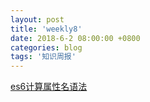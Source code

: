 ```yaml
---
layout: post
title: 'weekly8'
date: 2018-6-2 08:00:00 +0800
categories: blog
tags: '知识周报'
---
```


[es6计算属性名语法](https://developer.mozilla.org/en/docs/Web/JavaScript/Reference/Operators/Object_initializer#Computed_property_names)
